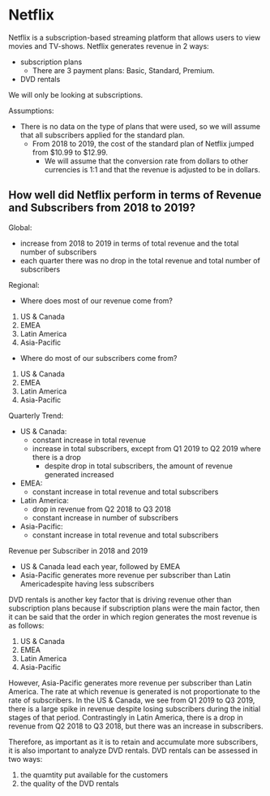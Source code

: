 # Netflix

Netflix is a subscription-based streaming platform that allows users to view movies and TV-shows.
Netflix generates revenue in 2 ways:
- subscription plans
    - There are 3 payment plans: Basic, Standard, Premium.
- DVD rentals

We will only be looking at subscriptions.


Assumptions:
- There is no data on the type of plans that were used, so we will assume that all subscribers applied for the standard plan.
  - From 2018 to 2019, the cost of the standard plan of Netflix jumped from $10.99 to $12.99.
    - We will assume that the conversion rate from dollars to other currencies is 1:1 and that the revenue is adjusted to be in dollars.


## How well did Netflix perform in terms of Revenue and Subscribers from 2018 to 2019?
Global: 
- increase from 2018 to 2019 in terms of total revenue and the total number of subscribers
- each quarter there was no drop in the total revenue and total number of subscribers



Regional:

- Where does most of our revenue come from?
1. US & Canada
2. EMEA
3. Latin America
4. Asia-Pacific

- Where do most of our subscribers come from?
1. US & Canada
2. EMEA
3. Latin America
4. Asia-Pacific

Quarterly Trend:
  - US & Canada:
    - constant increase in total revenue
    - increase in total subscribers, except from Q1 2019 to Q2 2019 where there is a drop
      - despite drop in total subscribers, the amount of revenue generated increased
  - EMEA: 
     - constant increase in total revenue and total subscribers
  - Latin America:
     - drop in revenue from Q2 2018 to Q3 2018
     - constant increase in number of subscribers
  - Asia-Pacific:
     - constant increase in total revenue and total subscribers

Revenue per Subscriber in 2018 and 2019
- US & Canada lead each year, followed by EMEA
- Asia-Pacific generates more revenue per subscriber than Latin Americadespite having less subscribers

DVD rentals is another key factor that is driving revenue other than subscription plans because if subscription plans were the main factor, then it can be said that the order in which region generates the most revenue is as follows:
  1. US & Canada
  2. EMEA
  3. Latin America
  4. Asia-Pacific
  
However, Asia-Pacific generates more revenue per subscriber than Latin America. The rate at which revenue is generated is not proportionate to the rate of subscribers. In the US & Canada, we see from Q1 2019 to Q3 2019, there is a large spike in revenue despite losing subscribers during the initial stages of that period. Contrastingly in Latin America, there is a drop in revenue from Q2 2018 to Q3 2018, but there was an increase in subscribers. 

Therefore, as important as it is to retain and accumulate more subscribers, it is also important to analyze DVD rentals. 
DVD rentals can be assessed in two ways:
1. the quamtity put available for the customers
2. the quality of the DVD rentals
